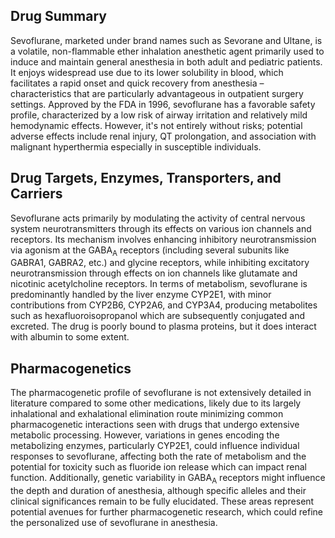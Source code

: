 ## Drug Summary
Sevoflurane, marketed under brand names such as Sevorane and Ultane, is a volatile, non-flammable ether inhalation anesthetic agent primarily used to induce and maintain general anesthesia in both adult and pediatric patients. It enjoys widespread use due to its lower solubility in blood, which facilitates a rapid onset and quick recovery from anesthesia – characteristics that are particularly advantageous in outpatient surgery settings. Approved by the FDA in 1996, sevoflurane has a favorable safety profile, characterized by a low risk of airway irritation and relatively mild hemodynamic effects. However, it's not entirely without risks; potential adverse effects include renal injury, QT prolongation, and association with malignant hyperthermia especially in susceptible individuals.

## Drug Targets, Enzymes, Transporters, and Carriers
Sevoflurane acts primarily by modulating the activity of central nervous system neurotransmitters through its effects on various ion channels and receptors. Its mechanism involves enhancing inhibitory neurotransmission via agonism at the GABA<sub>A</sub> receptors (including several subunits like GABRA1, GABRA2, etc.) and glycine receptors, while inhibiting excitatory neurotransmission through effects on ion channels like glutamate and nicotinic acetylcholine receptors. In terms of metabolism, sevoflurane is predominantly handled by the liver enzyme CYP2E1, with minor contributions from CYP2B6, CYP2A6, and CYP3A4, producing metabolites such as hexafluoroisopropanol which are subsequently conjugated and excreted. The drug is poorly bound to plasma proteins, but it does interact with albumin to some extent.

## Pharmacogenetics
The pharmacogenetic profile of sevoflurane is not extensively detailed in literature compared to some other medications, likely due to its largely inhalational and exhalational elimination route minimizing common pharmacogenetic interactions seen with drugs that undergo extensive metabolic processing. However, variations in genes encoding the metabolizing enzymes, particularly CYP2E1, could influence individual responses to sevoflurane, affecting both the rate of metabolism and the potential for toxicity such as fluoride ion release which can impact renal function. Additionally, genetic variability in GABA<sub>A</sub> receptors might influence the depth and duration of anesthesia, although specific alleles and their clinical significances remain to be fully elucidated. These areas represent potential avenues for further pharmacogenetic research, which could refine the personalized use of sevoflurane in anesthesia.